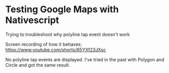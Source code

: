 # Testing Google Maps with Nativescript

Trying to troubleshoot why polyline tap event doesn't work

Screen recording of how it behaves: https://www.youtube.com/shorts/65YXf23JXsc

No polyline tap events are displayed.  I've tried in the past with Polygon and Circle and got the same result.
